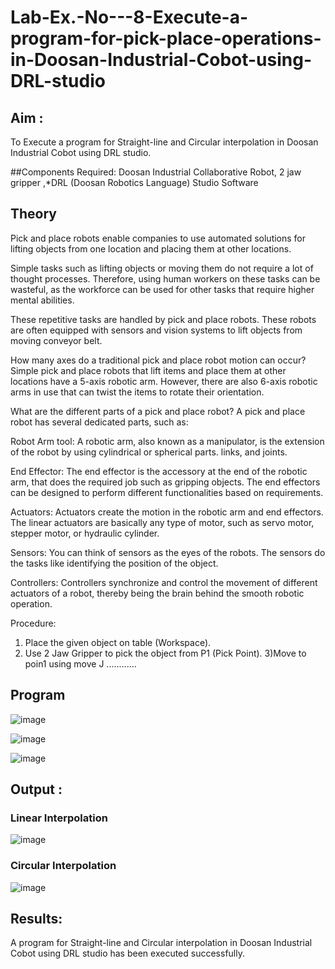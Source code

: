 # Lab-Ex.-No---8-Execute-a-program-for-pick-place-operations-in-Doosan-Industrial-Cobot-using-DRL-studio
## Aim :
To Execute a program for Straight-line and Circular interpolation in Doosan Industrial Cobot using DRL studio.

##Components Required: Doosan Industrial Collaborative Robot, 2 jaw gripper ,*DRL (Doosan Robotics Language) Studio Software


## Theory 
Pick and place robots enable companies to use automated solutions for lifting objects from one location and placing them at other locations.

Simple tasks such as lifting objects or moving them do not require a lot of thought processes. Therefore, using human workers on these tasks can be wasteful, as the workforce can be used for other tasks that require higher mental abilities.

These repetitive tasks are handled by pick and place robots. These robots are often equipped with sensors and vision systems to lift objects from moving conveyor belt.

How many axes do a traditional pick and place robot motion can occur?
Simple pick and place robots that lift items and place them at other locations have a 5-axis robotic arm. However, there are also 6-axis robotic arms in use that can twist the items to rotate their orientation.

What are the different parts of a pick and place robot?
A pick and place robot has several dedicated parts, such as:

Robot Arm tool: A robotic arm, also known as a manipulator, is the extension of the robot by using cylindrical or spherical parts. links, and joints.

End Effector: The end effector is the accessory at the end of the robotic arm, that does the required job such as gripping objects. The end effectors can be designed to perform different functionalities based on requirements.

Actuators: Actuators create the motion in the robotic arm and end effectors. The linear actuators are basically any type of motor, such as servo motor, stepper motor, or hydraulic cylinder.

Sensors: You can think of sensors as the eyes of the robots. The sensors do the tasks like identifying the position of the object.

Controllers: Controllers synchronize and control the movement of different actuators of a robot, thereby being the brain behind the smooth robotic operation.



Procedure:


1) Place the given object on table (Workspace).
2) Use 2 Jaw Gripper to pick the object from P1 (Pick Point). 
3)Move to poin1 using move J
............


## Program 

![image](https://github.com/SamIsrael/Lab-Ex.-No---8-Execute-a-program-for-pick-place-operations-in-Doosan-Industrial-Cobot-using-DRL-st/assets/118707037/a4a7b6cb-e990-41c1-b154-81da1d18ef09)

![image](https://github.com/SamIsrael/Lab-Ex.-No---8-Execute-a-program-for-pick-place-operations-in-Doosan-Industrial-Cobot-using-DRL-st/assets/118707037/07628e50-44d5-45f0-841d-3f59e887941a)

![image](https://github.com/SamIsrael/Lab-Ex.-No---8-Execute-a-program-for-pick-place-operations-in-Doosan-Industrial-Cobot-using-DRL-st/assets/118707037/290101fb-bedd-4d67-b208-a0fbece7a39e)



## Output : 
### Linear Interpolation
![image](https://github.com/SamIsrael/Lab-Ex.-No---8-Execute-a-program-for-pick-place-operations-in-Doosan-Industrial-Cobot-using-DRL-st/assets/118707037/bc4b3f92-157e-4bbb-8fd8-39d90438b190)

### Circular Interpolation
![image](https://github.com/SamIsrael/Lab-Ex.-No---8-Execute-a-program-for-pick-place-operations-in-Doosan-Industrial-Cobot-using-DRL-st/assets/118707037/30e02afa-76d8-4e14-aeb8-54ca1e1ee171)



## Results: 


A program for Straight-line and Circular interpolation in Doosan Industrial Cobot using DRL studio has been executed successfully.



